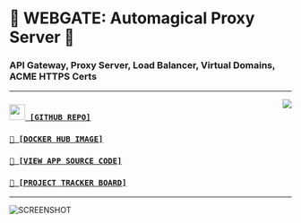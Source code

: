 # 📡 WEBGATE: Automagical Proxy Server 📡
### API Gateway, Proxy Server, Load Balancer, Virtual Domains, ACME HTTPS Certs

---

<img src='https://github-readme-stats.vercel.app/api/pin/?username=cogsmith&repo=webgate' align='right'>

<h3><code><a href='https://github.com/cogsmith/webgate'><img src='https://github.githubassets.com/images/icons/emoji/octocat.png' width=28> [GITHUB REPO]</a></code></h3>

<h3><code><a href='https://hub.docker.com/r/cogsmith/webgate'>🐳 [DOCKER HUB IMAGE]</a></code></h3>

<h3><code><a href='https://github.com/cogsmith/webgate/blob/main/app.js'>🧾 [VIEW APP SOURCE CODE]</a></code></h3>

<h3><code><a href='https://github.com/cogsmith/webgate/projects/2'>📅 [PROJECT TRACKER BOARD]</a></code></h3>

---

![SCREENSHOT](SCREENSHOT.PNG)
